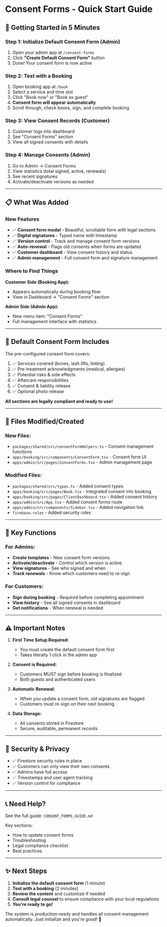 # Consent Forms - Quick Start Guide

## 🚀 Getting Started in 5 Minutes

### Step 1: Initialize Default Consent Form (Admin)
1. Open your admin app at `/consent-forms`
2. Click **"Create Default Consent Form"** button
3. Done! Your consent form is now active

### Step 2: Test with a Booking
1. Open booking app at `/book`
2. Select a service and time slot
3. Click "Book now" or "Book as guest"
4. **Consent form will appear automatically**
5. Scroll through, check boxes, sign, and complete booking

### Step 3: View Consent Records (Customer)
1. Customer logs into dashboard
2. See "Consent Forms" section
3. View all signed consents with details

### Step 4: Manage Consents (Admin)
1. Go to Admin → Consent Forms
2. View statistics (total signed, active, renewals)
3. See recent signatures
4. Activate/deactivate versions as needed

---

## 📋 What Was Added

### New Features
- ✅ **Consent form modal** - Beautiful, scrollable form with legal sections
- ✅ **Digital signatures** - Typed name with timestamp
- ✅ **Version control** - Track and manage consent form versions
- ✅ **Auto-renewal** - Flags old consents when forms are updated
- ✅ **Customer dashboard** - View consent history and status
- ✅ **Admin management** - Full consent form and signature management

### Where to Find Things

**Customer Side (Booking App):**
- Appears automatically during booking flow
- View in Dashboard → "Consent Forms" section

**Admin Side (Admin App):**
- New menu item: "Consent Forms"
- Full management interface with statistics

---

## 📝 Default Consent Form Includes

The pre-configured consent form covers:
1. ✅ Services covered (brows, lash lifts, tinting)
2. ✅ Pre-treatment acknowledgments (medical, allergies)
3. ✅ Potential risks & side effects
4. ✅ Aftercare responsibilities
5. ✅ Consent & liability release
6. ✅ Optional photo release

**All sections are legally compliant and ready to use!**

---

## 🔧 Files Modified/Created

### New Files:
- `packages/shared/src/consentFormHelpers.ts` - Consent management functions
- `apps/booking/src/components/ConsentForm.tsx` - Consent form UI
- `apps/admin/src/pages/ConsentForms.tsx` - Admin management page

### Modified Files:
- `packages/shared/src/types.ts` - Added consent types
- `apps/booking/src/pages/Book.tsx` - Integrated consent into booking
- `apps/booking/src/pages/ClientDashboard.tsx` - Added consent history
- `apps/admin/src/App.tsx` - Added consent forms route
- `apps/admin/src/components/Sidebar.tsx` - Added navigation link
- `firebase.rules` - Added security rules

---

## 🎯 Key Functions

### For Admins:
- **Create templates** - New consent form versions
- **Activate/deactivate** - Control which version is active
- **View signatures** - See who signed and when
- **Track renewals** - Know which customers need to re-sign

### For Customers:
- **Sign during booking** - Required before completing appointment
- **View history** - See all signed consents in dashboard
- **Get notifications** - When renewal is needed

---

## ⚠️ Important Notes

1. **First Time Setup Required:**
   - You must create the default consent form first
   - Takes literally 1 click in the admin app

2. **Consent is Required:**
   - Customers MUST sign before booking is finalized
   - Both guests and authenticated users

3. **Automatic Renewal:**
   - When you update a consent form, old signatures are flagged
   - Customers must re-sign on their next booking

4. **Data Storage:**
   - All consents stored in Firestore
   - Secure, auditable, permanent records

---

## 🔐 Security & Privacy

- ✅ Firestore security rules in place
- ✅ Customers can only view their own consents
- ✅ Admins have full access
- ✅ Timestamps and user agent tracking
- ✅ Version control for compliance

---

## 📞 Need Help?

See the full guide: `CONSENT_FORMS_GUIDE.md`

Key sections:
- How to update consent forms
- Troubleshooting
- Legal compliance checklist
- Best practices

---

## ✨ Next Steps

1. **Initialize the default consent form** (1 minute)
2. **Test with a booking** (2 minutes)
3. **Review the content** and customize if needed
4. **Consult legal counsel** to ensure compliance with your local regulations
5. **You're ready to go!**

The system is production-ready and handles all consent management automatically. Just initialize and you're good! 🎉

